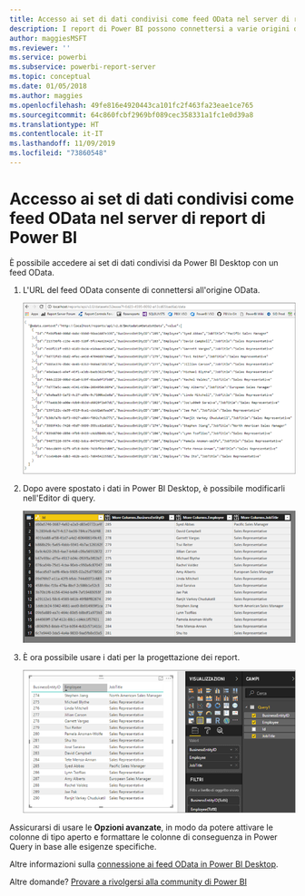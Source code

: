 ```yaml
---
title: Accesso ai set di dati condivisi come feed OData nel server di report di Power BI
description: I report di Power BI possono connettersi a varie origini dati. A seconda di come vengono usati i dati, sono disponibili diverse origini dati.
author: maggiesMSFT
ms.reviewer: ''
ms.service: powerbi
ms.subservice: powerbi-report-server
ms.topic: conceptual
ms.date: 01/05/2018
ms.author: maggies
ms.openlocfilehash: 49fe816e4920443ca101fc2f463fa23eae1ce765
ms.sourcegitcommit: 64c860fcbf2969bf089cec358331a1fc1e0d39a8
ms.translationtype: HT
ms.contentlocale: it-IT
ms.lasthandoff: 11/09/2019
ms.locfileid: "73860548"
---
```

# <a name="accessing-shared-datasets-as-odata-feeds-in-power-bi-report-server"></a>Accesso ai set di dati condivisi come feed OData nel server di report di Power BI
È possibile accedere ai set di dati condivisi da Power BI Desktop con un feed OData.

1. L'URL del feed OData consente di connettersi all'origine OData.
   
    ![Origine del feed OData del server di report](media/access-dataset-odata/report-server-odata-feed.png)
2. Dopo avere spostato i dati in Power BI Desktop, è possibile modificarli nell'Editor di query.
   
    ![Editor di query di Power BI Desktop con feed OData](media/access-dataset-odata/report-server-odata-results-query-editor.png)
3. È ora possibile usare i dati per la progettazione dei report.
   
    ![Progettazione dei report di Power BI Desktop con feed OData](media/access-dataset-odata/report-server-odata-power-bi-desktop-report-design.png)

Assicurarsi di usare le **Opzioni avanzate**, in modo da potere attivare le colonne di tipo aperto e formattare le colonne di conseguenza in Power Query in base alle esigenze specifiche.

Altre informazioni sulla [connessione ai feed OData in Power BI Desktop](../desktop-connect-odata.md).

Altre domande? [Provare a rivolgersi alla community di Power BI](https://community.powerbi.com/)

